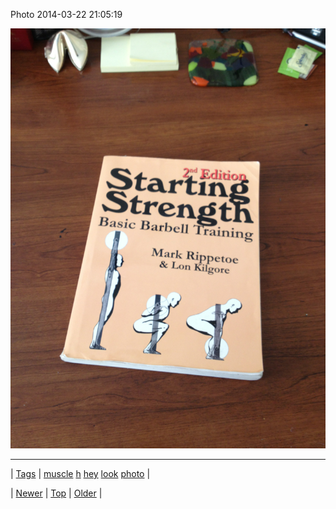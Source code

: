 <!--
title: Photo 2014-03-22 21
date: 2020-06-28T15:27:00.273Z
tags: muscle, h, hey, look, photo
-->


Photo 2014-03-22 21:05:19

![](80394231897-0.png)

<!--BOTTOM-POST-NAVIGATION-->
---

| [Tags](tags.md) | [muscle](tag-muscle.md) [h](tag-h.md) [hey](tag-hey.md) [look](tag-look.md) [photo](tag-photo.md) |

| [Newer](80387286136.md) | [Top](index.md) | [Older](80397375558.md) |